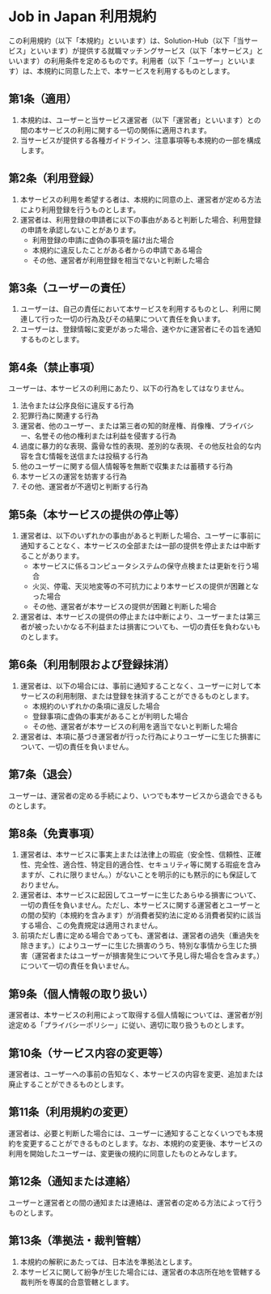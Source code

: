 # Job in Japan 利用規約

この利用規約（以下「本規約」といいます）は、Solution-Hub（以下「当サービス」といいます）が提供する就職マッチングサービス（以下「本サービス」といいます）の利用条件を定めるものです。利用者（以下「ユーザー」といいます）は、本規約に同意した上で、本サービスを利用するものとします。

## 第1条（適用）
1. 本規約は、ユーザーと当サービス運営者（以下「運営者」といいます）との間の本サービスの利用に関する一切の関係に適用されます。
2. 当サービスが提供する各種ガイドライン、注意事項等も本規約の一部を構成します。

## 第2条（利用登録）
1. 本サービスの利用を希望する者は、本規約に同意の上、運営者が定める方法により利用登録を行うものとします。
2. 運営者は、利用登録の申請者に以下の事由があると判断した場合、利用登録の申請を承認しないことがあります。
   - 利用登録の申請に虚偽の事項を届け出た場合
   - 本規約に違反したことがある者からの申請である場合
   - その他、運営者が利用登録を相当でないと判断した場合

## 第3条（ユーザーの責任）
1. ユーザーは、自己の責任において本サービスを利用するものとし、利用に関連して行った一切の行為及びその結果について責任を負います。
2. ユーザーは、登録情報に変更があった場合、速やかに運営者にその旨を通知するものとします。

## 第4条（禁止事項）
ユーザーは、本サービスの利用にあたり、以下の行為をしてはなりません。
1. 法令または公序良俗に違反する行為
2. 犯罪行為に関連する行為
3. 運営者、他のユーザー、または第三者の知的財産権、肖像権、プライバシー、名誉その他の権利または利益を侵害する行為
4. 過度に暴力的な表現、露骨な性的表現、差別的な表現、その他反社会的な内容を含む情報を送信または投稿する行為
5. 他のユーザーに関する個人情報等を無断で収集または蓄積する行為
6. 本サービスの運営を妨害する行為
7. その他、運営者が不適切と判断する行為

## 第5条（本サービスの提供の停止等）
1. 運営者は、以下のいずれかの事由があると判断した場合、ユーザーに事前に通知することなく、本サービスの全部または一部の提供を停止または中断することがあります。
   - 本サービスに係るコンピュータシステムの保守点検または更新を行う場合
   - 火災、停電、天災地変等の不可抗力により本サービスの提供が困難となった場合
   - その他、運営者が本サービスの提供が困難と判断した場合
2. 運営者は、本サービスの提供の停止または中断により、ユーザーまたは第三者が被ったいかなる不利益または損害についても、一切の責任を負わないものとします。

## 第6条（利用制限および登録抹消）
1. 運営者は、以下の場合には、事前に通知することなく、ユーザーに対して本サービスの利用制限、または登録を抹消することができるものとします。
   - 本規約のいずれかの条項に違反した場合
   - 登録事項に虚偽の事実があることが判明した場合
   - その他、運営者が本サービスの利用を適当でないと判断した場合
2. 運営者は、本項に基づき運営者が行った行為によりユーザーに生じた損害について、一切の責任を負いません。

## 第7条（退会）
ユーザーは、運営者の定める手続により、いつでも本サービスから退会できるものとします。

## 第8条（免責事項）
1. 運営者は、本サービスに事実上または法律上の瑕疵（安全性、信頼性、正確性、完全性、適合性、特定目的適合性、セキュリティ等に関する瑕疵を含みますが、これに限りません。）がないことを明示的にも黙示的にも保証しておりません。
2. 運営者は、本サービスに起因してユーザーに生じたあらゆる損害について、一切の責任を負いません。ただし、本サービスに関する運営者とユーザーとの間の契約（本規約を含みます）が消費者契約法に定める消費者契約に該当する場合、この免責規定は適用されません。
3. 前項ただし書に定める場合であっても、運営者は、運営者の過失（重過失を除きます。）によりユーザーに生じた損害のうち、特別な事情から生じた損害（運営者またはユーザーが損害発生について予見し得た場合を含みます。）について一切の責任を負いません。

## 第9条（個人情報の取り扱い）
運営者は、本サービスの利用によって取得する個人情報については、運営者が別途定める「プライバシーポリシー」に従い、適切に取り扱うものとします。

## 第10条（サービス内容の変更等）
運営者は、ユーザーへの事前の告知なく、本サービスの内容を変更、追加または廃止することができるものとします。

## 第11条（利用規約の変更）
運営者は、必要と判断した場合には、ユーザーに通知することなくいつでも本規約を変更することができるものとします。なお、本規約の変更後、本サービスの利用を開始したユーザーは、変更後の規約に同意したものとみなします。

## 第12条（通知または連絡）
ユーザーと運営者との間の通知または連絡は、運営者の定める方法によって行うものとします。

## 第13条（準拠法・裁判管轄）
1. 本規約の解釈にあたっては、日本法を準拠法とします。
2. 本サービスに関して紛争が生じた場合には、運営者の本店所在地を管轄する裁判所を専属的合意管轄とします。


